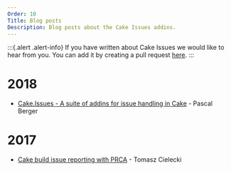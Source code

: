 ```yaml
---
Order: 10
Title: Blog posts
Description: Blog posts about the Cake Issues addins.
---
```


:::{.alert .alert-info}
If you have written about Cake Issues we would like to hear from you.
You can add it by creating a pull request [here](https://github.com/cake-contrib/Cake.Issues.Website/tree/develop/input/docs/resources/blog-posts.md).
:::

# 2018

* [Cake.Issues - A suite of addins for issue handling in Cake](https://cakebuild.net/blog/2018/06/cake-issues) - Pascal Berger

# 2017

* [Cake build issue reporting with PRCA](https://blog.ostebaronen.dk/2017/08/cake-build-issue-reporting-with-prca.html) - Tomasz Cielecki